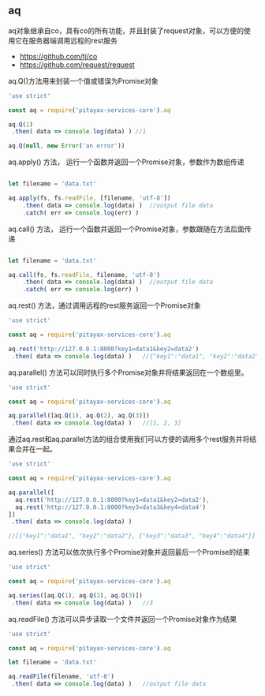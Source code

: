 ## aq
aq对象继承自co，具有co的所有功能，并且封装了request对象，可以方便的使用它在服务器端调用远程的rest服务
- https://github.com/tj/co
- https://github.com/request/request

aq.Q()方法用来封装一个值或错误为Promise对象
``` javascript
'use strict'

const aq = require('pitayax-services-core').aq

aq.Q(1)
 .then( data => console.log(data) ) //1

aq.Q(null, new Error('an error'))

```

aq.apply() 方法， 运行一个函数并返回一个Promise对象，参数作为数组传递

``` javascript

let filename = 'data.txt'

aq.apply(fs, fs.readFile, [filename, 'utf-8'])
    .then( data => console.log(data) )  //output file data
    .catch( err => console.log(err) )
```

aq.call() 方法， 运行一个函数并返回一个Promise对象，参数跟随在方法后面传递

``` javascript

let filename = 'data.txt'

aq.call(fs, fs.readFile, filename, 'utf-8')
    .then( data => console.log(data) )  //output file data
    .catch( err => console.log(err) )
```


aq.rest() 方法，通过调用远程的rest服务返回一个Promise对象

``` javascript
'use strict'

const aq = require('pitayax-services-core').aq

aq.rest('http://127.0.0.1:8000?key1=data1&key2=data2')
 .then( data => console.log(data) )   //{"key1":"data1", "key2":"data2"}

```

aq.parallel() 方法可以同时执行多个Promise对象并将结果返回在一个数组里。

``` javascript
'use strict'

const aq = require('pitayax-services-core').aq

aq.parallel([aq.Q(1), aq.Q(2), aq.Q(3)])
 .then( data => console.log(data) )   //[1, 2, 3]

```

通过aq.rest和aq.parallel方法的组合使用我们可以方便的调用多个rest服务并将结果合并在一起。

``` javascript
'use strict'

const aq = require('pitayax-services-core').aq

aq.parallel([
  aq.rest('http://127.0.0.1:8000?key1=data1&key2=data2'),
  aq.rest('http://127.0.0.1:8000?key3=data3&key4=data4')
])
 .then( data => console.log(data) )   

//[{"key1":"data1", "key2":"data2"}, {"key3":"data3", "key4":"data4"}]

```

aq.series() 方法可以依次执行多个Promise对象并返回最后一个Promise的结果
``` javascript
'use strict'

const aq = require('pitayax-services-core').aq

aq.series([aq.Q(1), aq.Q(2), aq.Q(3)])
 .then( data => console.log(data) )   //3

```

aq.readFile() 方法可以异步读取一个文件并返回一个Promise对象作为结果
``` javascript
'use strict'

const aq = require('pitayax-services-core').aq

let filename = 'data.txt'

aq.readFile(filename, 'utf-8')
 .then( data => console.log(data) )   //output file data

```
